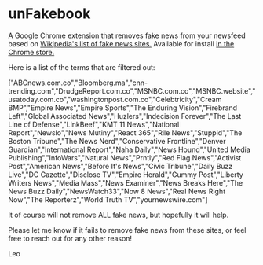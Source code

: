 # unFakebook
A Google Chrome extension that removes fake news from your newsfeed based on <a href="https://en.wikipedia.org/wiki/List_of_fake_news_websites" target="_blank">Wikipedia's list of fake news sites.</a> Available for install <a href="https://chrome.google.com/webstore/detail/unfakebook/aidlbaclkaebhagalmipjeingpgcoggi" target="_blank">in the Chrome store.</a>

Here is a list of the terms that are filtered out:

["ABCnews.com.co","Bloomberg.ma","cnn-trending.com","DrudgeReport.com.co","MSNBC.com.co","MSNBC.website","usatoday.com.co","washingtonpost.com.co","Celebtricity","Cream BMP","Empire News","Empire Sports","The Enduring Vision","Firebrand Left","Global Associated News","Huzlers","Indecision Forever","The Last Line of Defense","LinkBeef","KMT 11 News","National Report","Newslo","News Mutiny","React 365","Rile News","Stuppid","The Boston Tribune","The News Nerd","Conservative Frontline","Denver Guardian","International Report","Naha Daily","News Hound","United Media Publishing","InfoWars","Natural News","Prntly","Red Flag News","Activist Post","American News","Before It's News","Civic Tribune","Daily Buzz Live","DC Gazette","Disclose TV","Empire Herald","Gummy Post","Liberty Writers News","Media Mass","News Examiner","News Breaks Here","The News Buzz Daily","NewsWatch33","Now 8 News","Real News Right Now","The Reporterz","World Truth TV","yournewswire.com"]

It of course will not remove ALL fake news, but hopefully it will help.

Please let me know if it fails to remove fake news from these sites, or feel free to reach out for any other reason!

Leo
